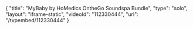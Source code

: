 {
    "title": "MyBaby by HoMedics OntheGo Soundspa Bundle",
    "type": "solo",
    "layout": "iframe-static",
    "videoId": "112330444",
    "url": "\/tvpembed\/112330444"
}